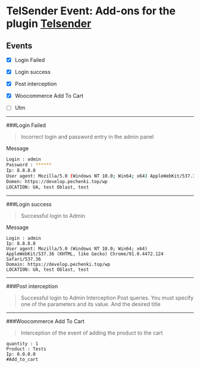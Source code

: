 
# TelSender Event: Add-ons for the plugin [Telsender](https://ru.wordpress.org/plugins/telsender/)

## Events
- [x] Login Failed 
- [x] Login success
- [x] Post interception
- [x] Woocommerce Add To Cart
- [ ] Utm


---
###Login Failed
>Incorrect login and password entry in the admin panel

Message
```sh 📛 Failed login 📛:
Login : admin
Password : ******
Ip: 8.8.8.8
User agent: Mozilla/5.0 (Windows NT 10.0; Win64; x64) AppleWebKit/537.36 (KHTML, like Gecko) Chrome/91.0.4472.124 Safari/537.36        
Domen: https://develop.pechenki.top/wp       
LOCATION: UA, test Oblast, test
```   
---
###Login success
>Successful login to Admin

Message
```✅ Login success ✅:
Login : admin  
Ip: 8.8.8.8
User agent: Mozilla/5.0 (Windows NT 10.0; Win64; x64) AppleWebKit/537.36 (KHTML, like Gecko) Chrome/91.0.4472.124 Safari/537.36        
Domain: https://develop.pechenki.top/wp 
LOCATION: UA, test Oblast, test   
```   
---
###Post interception
>Successful login to Admin
> Interception Post queries.
> You must specify one of the parameters and its value.
> And the desired title

---
###Woocommerce Add To Cart
>Interception of the event of adding the product to the cart
> 
```🛒 Add to cart: 
quantity : 1
Product : Tests      
Ip: 0.0.0.0
#Add_to_cart
```


 
